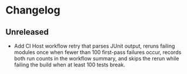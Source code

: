 # Changelog

## Unreleased

- Add CI Host workflow retry that parses JUnit output, reruns failing modules once when fewer than 100 first-pass failures occur, records both run counts in the workflow summary, and skips the rerun while failing the build when at least 100 tests break.
